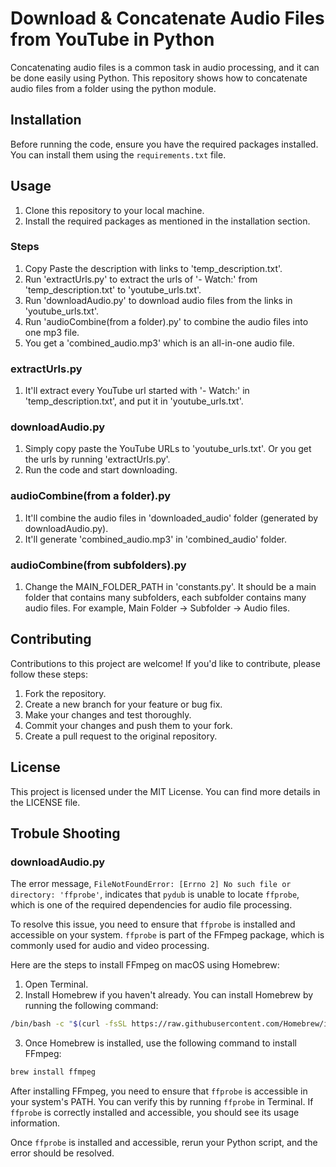 # Download & Concatenate Audio Files from YouTube in Python

Concatenating audio files is a common task in audio processing, and it can be done easily using Python. This repository shows how to concatenate audio files from a folder using the python module.

## Installation

Before running the code, ensure you have the required packages installed. You can install them using the `requirements.txt` file.

## Usage

1. Clone this repository to your local machine.
2. Install the required packages as mentioned in the installation section.

### Steps

1. Copy Paste the description with links to 'temp_description.txt'.
2. Run 'extractUrls.py' to extract the urls of '- Watch:' from 'temp_description.txt' to 'youtube_urls.txt'.
3. Run 'downloadAudio.py' to download audio files from the links in 'youtube_urls.txt'.
4. Run 'audioCombine(from a folder).py' to combine the audio files into one mp3 file.
5. You get a 'combined_audio.mp3' which is an all-in-one audio file.

### extractUrls.py

1. It'll extract every YouTube url started with '- Watch:' in 'temp_description.txt', and put it in 'youtube_urls.txt'.

### downloadAudio.py

1. Simply copy paste the YouTube URLs to 'youtube_urls.txt'. Or you get the urls by running 'extractUrls.py'.
2. Run the code and start downloading.

### audioCombine(from a folder).py

1. It'll combine the audio files in 'downloaded_audio' folder (generated by downloadAudio.py).
2. It'll generate 'combined_audio.mp3' in 'combined_audio' folder.

### audioCombine(from subfolders).py

1. Change the MAIN_FOLDER_PATH in 'constants.py'. It should be a main folder that contains many subfolders, each subfolder contains many audio files. For example, Main Folder -> Subfolder -> Audio files. 

## Contributing

Contributions to this project are welcome! If you'd like to contribute, please follow these steps:

1. Fork the repository.
2. Create a new branch for your feature or bug fix.
3. Make your changes and test thoroughly.
4. Commit your changes and push them to your fork.
5. Create a pull request to the original repository.

## License

This project is licensed under the MIT License. You can find more details in the LICENSE file.

## Trobule Shooting

### downloadAudio.py

The error message, `FileNotFoundError: [Errno 2] No such file or directory: 'ffprobe'`, indicates that `pydub` is unable to locate `ffprobe`, which is one of the required dependencies for audio file processing.

To resolve this issue, you need to ensure that `ffprobe` is installed and accessible on your system. `ffprobe` is part of the FFmpeg package, which is commonly used for audio and video processing.

Here are the steps to install FFmpeg on macOS using Homebrew:

1. Open Terminal.
2. Install Homebrew if you haven't already. You can install Homebrew by running the following command:

```bash
/bin/bash -c "$(curl -fsSL https://raw.githubusercontent.com/Homebrew/install/HEAD/install.sh)"
```

3. Once Homebrew is installed, use the following command to install FFmpeg:

```bash
brew install ffmpeg
```

After installing FFmpeg, you need to ensure that `ffprobe` is accessible in your system's PATH. You can verify this by running `ffprobe` in Terminal. If `ffprobe` is correctly installed and accessible, you should see its usage information.

Once `ffprobe` is installed and accessible, rerun your Python script, and the error should be resolved.